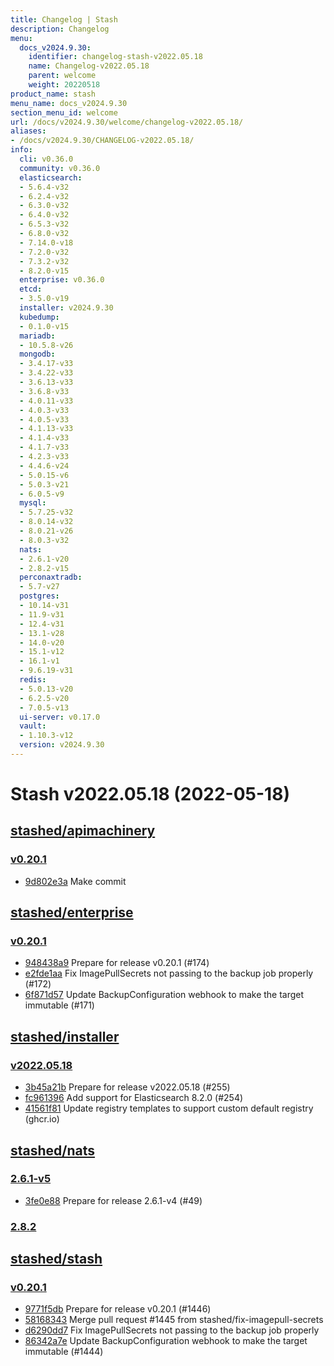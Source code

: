```yaml
---
title: Changelog | Stash
description: Changelog
menu:
  docs_v2024.9.30:
    identifier: changelog-stash-v2022.05.18
    name: Changelog-v2022.05.18
    parent: welcome
    weight: 20220518
product_name: stash
menu_name: docs_v2024.9.30
section_menu_id: welcome
url: /docs/v2024.9.30/welcome/changelog-v2022.05.18/
aliases:
- /docs/v2024.9.30/CHANGELOG-v2022.05.18/
info:
  cli: v0.36.0
  community: v0.36.0
  elasticsearch:
  - 5.6.4-v32
  - 6.2.4-v32
  - 6.3.0-v32
  - 6.4.0-v32
  - 6.5.3-v32
  - 6.8.0-v32
  - 7.14.0-v18
  - 7.2.0-v32
  - 7.3.2-v32
  - 8.2.0-v15
  enterprise: v0.36.0
  etcd:
  - 3.5.0-v19
  installer: v2024.9.30
  kubedump:
  - 0.1.0-v15
  mariadb:
  - 10.5.8-v26
  mongodb:
  - 3.4.17-v33
  - 3.4.22-v33
  - 3.6.13-v33
  - 3.6.8-v33
  - 4.0.11-v33
  - 4.0.3-v33
  - 4.0.5-v33
  - 4.1.13-v33
  - 4.1.4-v33
  - 4.1.7-v33
  - 4.2.3-v33
  - 4.4.6-v24
  - 5.0.15-v6
  - 5.0.3-v21
  - 6.0.5-v9
  mysql:
  - 5.7.25-v32
  - 8.0.14-v32
  - 8.0.21-v26
  - 8.0.3-v32
  nats:
  - 2.6.1-v20
  - 2.8.2-v15
  perconaxtradb:
  - 5.7-v27
  postgres:
  - 10.14-v31
  - 11.9-v31
  - 12.4-v31
  - 13.1-v28
  - 14.0-v20
  - 15.1-v12
  - 16.1-v1
  - 9.6.19-v31
  redis:
  - 5.0.13-v20
  - 6.2.5-v20
  - 7.0.5-v13
  ui-server: v0.17.0
  vault:
  - 1.10.3-v12
  version: v2024.9.30
---
```


# Stash v2022.05.18 (2022-05-18)


## [stashed/apimachinery](https://github.com/stashed/apimachinery)

### [v0.20.1](https://github.com/stashed/apimachinery/releases/tag/v0.20.1)

- [9d802e3a](https://github.com/stashed/apimachinery/commit/9d802e3a) Make commit



## [stashed/enterprise](https://github.com/stashed/enterprise)

### [v0.20.1](https://github.com/stashed/enterprise/releases/tag/v0.20.1)

- [948438a9](https://github.com/stashed/enterprise/commit/948438a9) Prepare for release v0.20.1 (#174)
- [e2fde1aa](https://github.com/stashed/enterprise/commit/e2fde1aa) Fix ImagePullSecrets not passing to the backup job properly (#172)
- [6f871d57](https://github.com/stashed/enterprise/commit/6f871d57) Update BackupConfiguration webhook to make the target immutable (#171)



## [stashed/installer](https://github.com/stashed/installer)

### [v2022.05.18](https://github.com/stashed/installer/releases/tag/v2022.05.18)

- [3b45a21b](https://github.com/stashed/installer/commit/3b45a21b) Prepare for release v2022.05.18 (#255)
- [fc961396](https://github.com/stashed/installer/commit/fc961396) Add support for Elasticsearch 8.2.0 (#254)
- [41561f81](https://github.com/stashed/installer/commit/41561f81) Update registry templates to support custom default registry (ghcr.io)



## [stashed/nats](https://github.com/stashed/nats)

### [2.6.1-v5](https://github.com/stashed/nats/releases/tag/2.6.1-v5)

- [3fe0e88](https://github.com/stashed/nats/commit/3fe0e88) Prepare for release 2.6.1-v4 (#49)


### [2.8.2](https://github.com/stashed/nats/releases/tag/2.8.2)




## [stashed/stash](https://github.com/stashed/stash)

### [v0.20.1](https://github.com/stashed/stash/releases/tag/v0.20.1)

- [9771f5db](https://github.com/stashed/stash/commit/9771f5db) Prepare for release v0.20.1 (#1446)
- [58168343](https://github.com/stashed/stash/commit/58168343) Merge pull request #1445 from stashed/fix-imagepull-secrets
- [d6290dd7](https://github.com/stashed/stash/commit/d6290dd7) Fix ImagePullSecrets not passing to the backup job properly
- [86342a7e](https://github.com/stashed/stash/commit/86342a7e) Update BackupConfiguration webhook to make the target immutable (#1444)




